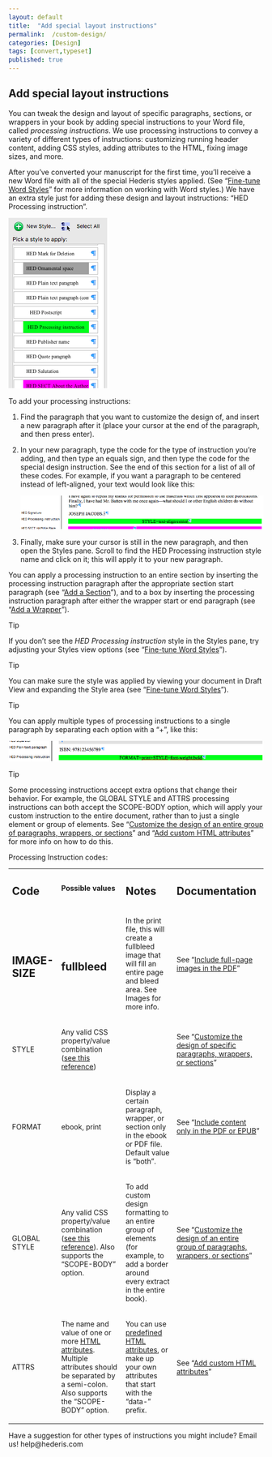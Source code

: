 ```yaml
---
layout: default
title:  "Add special layout instructions"
permalink:  /custom-design/
categories: [Design]
tags: [convert,typeset]
published: true
---
```


<section data-type="chapter" class="hsecchapter" data-hederis-type="hsecchapter" id="custom-design" data-pi-attrs="id: custom-design; data-tags: convert,typeset;" role="doc-chapter" data-tags="convert,typeset" data-author-name=" " data-book-title=" " title="Add special layout instructions"><h1 data-hederis-type="hblkchaptitle" class="hblkchaptitle" id="p5mD07fx8">Add special layout instructions</h1>
    <p class="hblkp" data-hederis-type="hblkp" id="p64UVbY4B">You can tweak the design and layout of specific paragraphs, sections, or wrappers in your book by adding special instructions to your Word file, called <em data-hederis-type="hspanem">processing instructions</em>. We use processing instructions to convey a variety of different types of instructions: customizing running header content, adding CSS styles, adding attributes to the HTML, fixing image sizes, and more.</p>
    <p class="hblkp" data-hederis-type="hblkp" id="p8qH9m1cQ">After you&#8217;ve converted your manuscript for the first time, you&#8217;ll receive a new Word file with all of the special Hederis styles applied. (See &#8220;<a href="{% post_url 2019-07-09-15-Fine-tuneWordStyles %}"><span class="Hyperlink">Fine-tune Word Styles</span></a>&#8221; for more information on working with Word styles.) We have an extra style just for adding these design and layout instructions: &#8220;HED Processing instruction&#8221;.</p>
    <img data-hederis-type="hblkimg" class="hblkimg" id="pIhE3RNKT" src="/images/pi1.png"/>
    <p class="hblkp" data-hederis-type="hblkp" id="pDBgi2hgK">To add your processing instructions:</p>
    <ol class="hwprnum-list" data-hederis-type="hwprnum-list" id="pAb5CVkNE"><li class="hblkoli" data-hederis-type="hblkoli" id="li3t4s8Hzi"><p class="hblkoli" data-hederis-type="hblkoli" id="phCBV2FJ5">Find the paragraph that you want to customize the design of, and insert a new paragraph after it (place your cursor at the end of the paragraph, and then press enter).</p></li>
    <li class="hblkoli" data-hederis-type="hblkoli" id="ligthEtcFV"><p class="hblkoli" data-hederis-type="hblkoli" id="pLBBZXDjv">In your new paragraph, type the code for the type of instruction you&#8217;re adding, and then type an equals sign, and then type the code for the special design instruction. See the end of this section for a list of all of these codes. For example, if you want a paragraph to be centered instead of left-aligned, your text would look like this:</p><img data-hederis-type="hblkimg" class="hblkimg" id="pEyNuv0KO" src="/images/pi2.png"/>
    </li>
    <li class="hblkoli" data-hederis-type="hblkoli" id="li9k2pf0NV"><p class="hblkoli" data-hederis-type="hblkoli" id="px0F6Yedo">Finally, make sure your cursor is still in the new paragraph, and then open the Styles pane. Scroll to find the HED Processing instruction style name and click on it; this will apply it to your new paragraph.</p></li>
    </ol>
    <p class="hblkp" data-hederis-type="hblkp" id="pAH9vMjKw">You can apply a processing instruction to an entire section by inserting the processing instruction paragraph after the appropriate section start paragraph (see &#8220;<a href="{% post_url 2019-07-09-17-AddaSection %}"><span class="Hyperlink">Add a Section</span></a>&#8221;), and to a box by inserting the processing instruction paragraph after either the wrapper start or end paragraph (see &#8220;<a href="{% post_url 2019-07-09-16-AddaWrapper %}"><span class="Hyperlink">Add a Wrapper</span></a>&#8221;).</p>
    <aside class="hwprbox box" data-hederis-type="hwprbox" id="p0fDNfSbL" data-type="sidebar"><p class="hblktype" data-hederis-type="hblktype" id="pfIXqwwWL">Tip</p>
    <p class="hblkp" data-hederis-type="hblkp" id="pL55WQ5Hm">If you don&#8217;t see the <em data-hederis-type="hspanem">HED Processing instruction</em> style in the Styles pane, try adjusting your Styles view options (see &#8220;<a href="{% post_url 2019-07-09-15-Fine-tuneWordStyles %}"><span class="Hyperlink">Fine-tune Word Styles</span></a>&#8221;).</p>
    </aside>
    <aside class="hwprbox box" data-hederis-type="hwprbox" id="pTC1aO5i9" data-type="sidebar"><p class="hblktype" data-hederis-type="hblktype" id="p4oRfLuq6">Tip</p>
    <p class="hblkp" data-hederis-type="hblkp" id="psdLNFQvp">You can make sure the style was applied by viewing your document in Draft View and expanding the Style area (see &#8220;<a href="{% post_url 2019-07-09-15-Fine-tuneWordStyles %}"><span class="Hyperlink">Fine-tune Word Styles</span></a>&#8221;).</p>
    </aside>
    <aside class="hwprbox box" data-hederis-type="hwprbox" id="pd976hgN5" data-type="sidebar"><p class="hblktype" data-hederis-type="hblktype" id="ph9t3ADnh">Tip</p>
    <p class="hblkp" data-hederis-type="hblkp" id="p4vyvSbbG">You can apply multiple types of processing instructions to a single paragraph by separating each option with a &#8220;+&#8221;, like this:</p>
    <img data-hederis-type="hblkimg" class="hblkimg" id="pu9UWkW6E" src="/images/pi3.png"/>
    </aside>
    <aside class="hwprbox box" data-hederis-type="hwprbox" id="pqQDRZWrh" data-type="sidebar"><p class="hblktype" data-hederis-type="hblktype" id="pBY5bc9WB">Tip</p>
    <p class="hblkp" data-hederis-type="hblkp" id="pwOxBJaSJ">Some processing instructions accept extra options that change their behavior. For example, the GLOBAL STYLE and ATTRS processing instructions can both accept the SCOPE-BODY option, which will apply your custom instruction to the entire document, rather than to just a single element or group of elements. See &#8220;<a href="{% post_url 2019-07-09-34-Customizethedesignofanentiregroupofparagraphswrappersorsections %}"><span class="Hyperlink">Customize the design of an entire group of paragraphs, wrappers, or sections</span></a>&#8221; and &#8220;<a href="{% post_url 2019-07-09-43-AddcustomHTMLattributes %}"><span class="Hyperlink">Add custom HTML attributes</span></a>&#8221; for more info on how to do this.</p>
    </aside>
    <p class="hblkp" data-hederis-type="hblkp" id="pPniWt0XY">Processing Instruction codes:</p>
    <table id="pJBKnnvxq">
      <tr>
        <td>
          <h1 data-hederis-type="hblkchaptitle" class="hblkp"><strong data-hederis-type="hspanstrong">Code</strong></h1>
        </td>
        <td>
          <p class="hblkp" data-hederis-type="hblkpostscript"><strong data-hederis-type="hspanstrong">Possible values</strong></p>
        </td>
        <td>
          <h1 data-hederis-type="hblkchaptitle" class="hblkp"><strong data-hederis-type="hspanstrong">Notes</strong></h1>
        </td>
        <td>
          <h2 data-hederis-type="hblksubtitle" class="hblkp" role="doc-subtitle"><strong data-hederis-type="hspanstrong">Documentation</strong></h2>
        </td>
      </tr>
      <tr>
        <td>
          <h2 data-hederis-type="hblksubtitle" class="hblkp" role="doc-subtitle">IMAGE-SIZE</h2>
        </td>
        <td>
          <h2 data-hederis-type="hblksubtitle" class="hblkp" role="doc-subtitle">fullbleed</h2>
        </td>
        <td>
          <p class="hblkp" data-hederis-type="hblkp">In the print file, this will create a fullbleed image that will fill an entire page and bleed area. See Images for more info.</p>
        </td>
        <td>
          <p class="hblkp" data-hederis-type="hblkp">See &#8220;<a href="{% post_url 2019-07-09-09-Includefull-pageimagesinthePDF %}"><span class="Hyperlink">Include full-page images in the PDF</span></a>&#8221;</p>
        </td>
      </tr>
      <tr>
        <td>
          <p class="hblkp" data-hederis-type="hblkp">STYLE</p>
        </td>
        <td>
          <p class="hblkp" data-hederis-type="hblkp">Any valid CSS property/value combination (<a href="https://developer.mozilla.org/en-US/docs/Web/CSS/Reference"><span class="Hyperlink">see this reference</span></a>)</p>
        </td>
        <td/>
        <td>
          <p class="hblkp" data-hederis-type="hblkp">See &#8220;<a href="{% post_url 2019-07-09-33-Customizethedesignofspecificparagraphswrappersorsections %}"><span class="Hyperlink">Customize the design of specific paragraphs, wrappers, or sections</span></a>&#8221;</p>
        </td>
      </tr>
      <tr>
        <td>
          <p class="hblkp" data-hederis-type="hblkp">FORMAT</p>
        </td>
        <td>
          <p class="hblkp" data-hederis-type="hblkp">ebook, print</p>
        </td>
        <td>
          <p class="hblkp" data-hederis-type="hblkp">Display a certain paragraph, wrapper, or section only in the ebook or PDF file. Default value is &#8220;both&#8221;.</p>
        </td>
        <td>
          <p class="hblkp" data-hederis-type="hblkp">See &#8220;<a href="{% post_url 2019-07-09-20-IncludecontentonlyinthePDForEPUB %}"><span class="Hyperlink">Include content only in the PDF or EPUB</span></a>&#8221;</p>
        </td>
      </tr>
      <tr>
        <td>
          <p class="hblkp" data-hederis-type="hblkp">GLOBAL STYLE</p>
        </td>
        <td>
          <p class="hblkp" data-hederis-type="hblkp">Any valid CSS property/value combination (<a href="https://developer.mozilla.org/en-US/docs/Web/CSS/Reference"><span class="Hyperlink">see this reference</span></a>). Also supports the &#8220;SCOPE-BODY&#8221; option.</p>
        </td>
        <td>
          <p class="hblkp" data-hederis-type="hblkp">To add custom design formatting to an entire group of elements (for example, to add a border around every extract in the entire book).</p>
        </td>
        <td>
          <p class="hblkp" data-hederis-type="hblkp">See &#8220;<a href="{% post_url 2019-07-09-34-Customizethedesignofanentiregroupofparagraphswrappersorsections %}"><span class="Hyperlink">Customize the design of an entire group of paragraphs, wrappers, or sections</span></a>&#8221;</p>
        </td>
      </tr>
      <tr>
        <td>
          <p class="hblkp" data-hederis-type="hblkp">ATTRS</p>
        </td>
        <td>
          <p class="hblkp" data-hederis-type="hblkp">The name and value of one or more <a href="https://developer.mozilla.org/en-US/docs/Web/HTML/Attributes"><span class="Hyperlink">HTML attributes</span></a>. Multiple attributes should be separated by a semi-colon. Also supports the &#8220;SCOPE-BODY&#8221; option.</p>
        </td>
        <td>
          <p class="hblkp" data-hederis-type="hblkp">You can use <a href="https://developer.mozilla.org/en-US/docs/Web/HTML/Attributes"><span class="Hyperlink">predefined HTML attributes</span></a>, or make up your own attributes that start with the &#8220;data-&#8221; prefix.</p>
        </td>
        <td>
          <p class="hblkp" data-hederis-type="hblkp">See &#8220;<a href="{% post_url 2019-07-09-43-AddcustomHTMLattributes %}"><span class="Hyperlink">Add custom HTML attributes</span></a>&#8221;</p>
        </td>
      </tr>
    </table>
    <p class="hblkp" data-hederis-type="hblkp" id="pF925LOZ6">Have a suggestion for other types of instructions you might include? Email us! help@hederis.com</p>
    </section>
    
